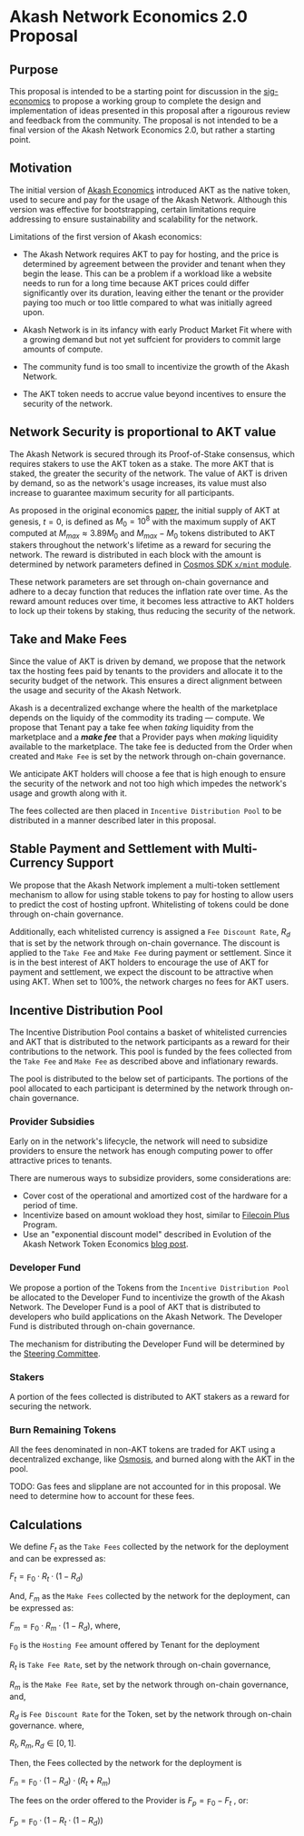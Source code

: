 # Akash Network Economics 2.0 Proposal

## Purpose

This proposal is intended to be a starting point for discussion in the [sig-economics][sig-economics] to propose a working group to complete the design and implementation of ideas presented in this proposal after a rigourous review and feedback from the community. The proposal is not intended to be a final version of the Akash Network Economics 2.0, but rather a starting point.

## Motivation

The initial version of [Akash Economics][akt-economics-1] introduced AKT as the native token, used to secure and pay for the usage of the Akash Network. Although this version was effective for bootstrapping, certain limitations require addressing to ensure sustainability and scalability for the network.

Limitations of the first version of Akash economics:

* The Akash Network requires AKT to pay for hosting, and the price is determined by agreement between the provider and tenant when they begin the lease. This can be a problem if a workload like a website needs to run for a long time because AKT prices could differ significantly over its duration, leaving either the tenant or the provider paying too much or too little compared to what was initially agreed upon.

* Akash Network is in its infancy with early Product Market Fit where with a growing demand but not yet suffcient for providers to commit large amounts of compute. 
* The community fund is too small to incentivize the growth of the Akash Network.
* The AKT token needs to accrue value beyond incentives to ensure the security of the network.

## Network Security is proportional to AKT value

The Akash Network is secured through its Proof-of-Stake consensus, which requires stakers to use the AKT token as a stake. The more AKT that is staked, the greater the security of the network. The value of AKT is driven by demand, so as the network's usage increases, its value must also increase to guarantee maximum security for all participants.

As proposed in the original economics [paper][akt-economics-1], the initial supply of AKT at genesis, $t=0$, is defined as $M_0 = 10^8$ with the maximum supply of AKT computed at $M_{max}\approx3.89 M_0$ and $M_{max} - M_0$ tokens distributed to AKT stakers throughout the network's lifetime as a reward for securing the network. The reward is distributed in each block with the amount is determined by network parameters defined in [Cosmos SDK `x/mint` module][cosmos-sdk-x-mint].

These network parameters are set through on-chain governance and adhere to a decay function that reduces the inflation rate over time. As the reward amount reduces over time, it becomes less attractive to AKT holders to lock up their tokens by staking, thus reducing the security of the network.

## Take and Make Fees

Since the value of AKT is driven by demand, we propose that the network tax the hosting fees paid by tenants to the providers and allocate it to the security budget of the network. This ensures a direct alignment between the usage and security of the Akash Network.

Akash is a decentralized exchange where the health of the marketplace depends on the liquidy of the commodity its trading — compute. We propose that Tenant pay a take fee when _taking_ liquidity from the marketplace and a **_make fee_** that a Provider pays when _making_ liquidity available to the marketplace. The take fee is deducted from the Order when created and `Make Fee` is set by the network through on-chain governance. 

We anticipate AKT holders will choose a fee that is high enough to ensure the security of the network and not too high which impedes the network's usage and growth along with it.

The fees collected are then placed in `Incentive Distribution Pool` to be distributed in a manner described later in this proposal.

## Stable Payment and Settlement with Multi-Currency Support

We propose that the Akash Network implement a multi-token settlement mechanism to allow for using stable tokens to pay for hosting to allow users to predict the cost of hosting upfront. Whitelisting of tokens could be done through on-chain governance.

Additionally, each whitelisted currency is assigned a `Fee Discount Rate`, $R_d$ that is set by the network through on-chain governance. The discount is applied to the `Take Fee` and `Make Fee` during payment or settlement. Since it is in the best interest of AKT holders to encourage the use of AKT for payment and settlement, we expect the discount to be attractive when using AKT. When set to 100%, the network charges no fees for AKT users.

## Incentive Distribution Pool

The Incentive Distribution Pool contains a basket of whitelisted currencies and AKT that is distributed to the network participants as a reward for their contributions to the network. This pool is funded by the fees collected from the `Take Fee` and `Make Fee` as described above and inflationary rewards.

The pool is distributed to the below set of participants. The portions of the pool allocated to each participant is determined by the network through on-chain governance.

### Provider Subsidies

Early on in the network's lifecycle, the network will need to subsidize providers to ensure the network has enough computing power to offer attractive prices to tenants.

There are numerous ways to subsidize providers, some considerations are:

* Cover cost of the operational and amortized cost of the hardware for a period of time.
* Incentivize based on amount wokload they host, similar to [Filecoin Plus][filecoin-plus] Program.
* Use an "exponential discount model" described in Evolution of the Akash Network Token Economics [blog post][akt-evolution].

### Developer Fund

We propose a portion of the Tokens from the `Incentive Distribution Pool` be allocated to the Developer Fund to incentivize the growth of the Akash Network. The Developer Fund is a pool of AKT that is distributed to developers who build applications on the Akash Network. The Developer Fund is distributed through on-chain governance.

The mechanism for distributing the Developer Fund will be determined by the [Steering Committee][streeing-committee].

### Stakers

A portion of the fees collected is distributed to AKT stakers as a reward for securing the network.

### Burn Remaining Tokens

All the fees denominated in non-AKT tokens are traded for AKT using a decentralized exchange, like [Osmosis][osmosis], and burned along with the AKT in the pool. 

TODO: Gas fees and slipplane are not accounted for in this proposal. We need to determine how to account for these fees.

## Calculations

We define $F_t$ as the `Take Fees` collected by the network for the deployment and can be expressed as:

$F_t = \digamma_0 \cdot R_t \cdot (1 - R_d)$

And, $F_m$ as the `Make Fees` collected by the network for the deployment, can be expressed as:

$F_m = \digamma_0 \cdot R_m \cdot (1 - R_d)$, where,  

$\digamma_0$ is the `Hosting Fee` amount offered by Tenant for the deployment

$R_t$ is `Take Fee Rate`, set by the network through on-chain governance,

$R_m$ is the `Make Fee Rate`, set by the network through on-chain governance, and, 

$R_d$ is `Fee Discount Rate` for the Token, set by the network through on-chain governance. where,

$R_t, R_m, R_d \in [0, 1]$. 

Then, the Fees collected by the network for the deployment is

$F_n = \digamma_0 \cdot (1 - R_d) \cdot (R_t + R_m)$

The fees on the order offered to the Provider is $F_p = \digamma_0 - F_t$ , or:

$F_p = \digamma_0 \cdot (1 - R_t \cdot (1 - R_d))$

[akt-economics-1]: https://ipfs.io/ipfs/QmdV52bF7j4utynJ6L11RgG93FuJiUmBH1i7pRD6NjUt6B
[cosmos-sdk-x-mint]: https://docs.cosmos.network/main/modules/mint
[osmosis]: https://osmosis.zone/
[streeing-committee]: https://github.com/akash-network/community/tree/main/committee-steering
[sig-economics]: https://github.com/akash-network/community/tree/main/sig-economics
[akt-evolution]: https://akash.network/blog/an-evolution-of-akash-network-token-economics/
[filecoin-plus]: https://docs.filecoin.io/store/filecoin-plus/overview/